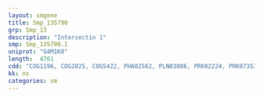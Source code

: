 ```yaml
---
layout: smgene
title: Smp_135790
grp: Smp_13
description: "Intersectin 1"
smp: Smp_135790.1
uniprot: "G4M1K0"
length:  4761
cdd: "COG1196, COG2825, COG5422, PHA02562, PLN03086, PRK02224, PRK07353, PTZ00121, TIGR02169, TIGR02473, cd00052, cd00160, cd00176, cd11836, cd11838, cd11839, cd11840, cd13264, cl02488, cl02571, cl06748, cl08302, cl17036, cl17171, cl21477, cl21478, cl21485, cl22431, pfam00018, pfam00621, pfam00769, pfam07850, pfam07888, pfam12474, pfam12763, pfam13499, pfam14604, smart00027, smart00325, smart00326"
kk: ns
categories: sm
---
```

